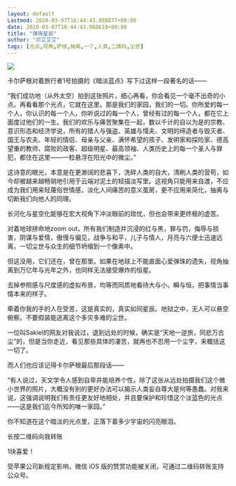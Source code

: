 ```yaml
---
layout: default
Lastmod: 2020-03-07T16:44:43.088877+00:00
date: 2020-03-07T16:44:43.088618+00:00
title: "弹珠星辰"
author: "邓艾艾艾"
tags: [光点,视角,萨根,抽离,一个,人类,二维码,尘世]
---
```


  

![](https://images.weserv.nl/?url=https%3A//mmbiz.qpic.cn/mmbiz_jpg/WYiaIf2PxeWx6I6HVTkYMonzBdYFicaV3T5gm6YBVBjt6SqKMVC2nOH7UmW8tVJYm1UUdwh1AZt3ria8EHZ8ictDrQ/640%3Fwx_fmt%3Djpeg)

卡尔萨根对着旅行者1号拍摄的《暗淡蓝点》写下过这样一段著名的话——

“我们成功地（从外太空）拍到这张照片，细心再看，你会看见一个毫不出奇的小点。再看看那个光点，它就在这里。那是我们的家园，我们的一切。你所爱的每一个人，你认识的每一个人，你听说过的每一个人，曾经有过的每一个人，都在它上面度过他们的一生。我们的欢乐与痛苦聚集在一起，数以千计的自以为是的宗教、意识形态和经济学说，所有的猎人与强盗、英雄与懦夫、文明的缔造者与毁灭者、国王与农夫、年轻的情侣、母亲与父亲、满怀希望的孩子、发明家和探险家、德高望重的教师、腐败的政客、超级明星、最高领袖、人类历史上的每一个圣人与罪犯，都住在这里——一粒悬浮在阳光中的微尘。”

这诗意的眼光，本意是在更渺阔的悲喜下，洗碎人类的自大，清刷人类的营苟，如今却被越来越畅销地引用于云端对泥土的轻描淡写里。这视角只能用来自渡，不应成为我们用来轻蔑俗世情感，淡化人间痛苦的意义茧房，更不应用来简化，抽离与切断我们向他人的同理。

长河化与星空化能够在宏大视角下冲淡眼前的琐忧，但也会带来更终极的虚苦。

对着地球拼命地zoom out，所有我们制造并沉浸的红与黑，罪与罚，侮辱与损害，阴谋与爱情，傲慢与偏见，战争与和平，儿子与情人，月亮与六便士迅速远离，一切尘世与众生的细节坍缩到一个像素中。

但这没用，它们还在，曾在那里。如果在地球上不能直面心爱弹珠的遗失，视角抽离到万亿年与光年之外，也同样无法接受爆炸的恒星。

去掉参照感与尺度感的虚拟布景，均等而同质地看待大与小，瞬与恒，把事情当事情本来的样子。

牵着你我的手的人在受苦，这是真实的，真实如同星辰。地狱之中，无人可以悬空俯察。不要假装能逃离这个多灾多难的尘世。

一位叫Sakiel的网友对我说过，退到远处的时候，确实是“天地一逆旅，同悲万古尘”的，但是当你走近，看见那些具体的凄苦，就再也不忍用一个尘字，来概括这一切了。

而人们也应该记得卡尔萨根最后那段话——

“有人说过，天文学令人感到自卑并能培养个性。除了这张从远处拍摄我们这个微小世界的照片，大概没有别的更好办法可以揭示人类妄自尊大是何等愚蠢。对我来说，这强调说明我们有责任更友好地相处，并且要保护和珍惜这个淡蓝色的光点——这是我们迄今所知的唯一家园。”

你不知道在这个暗淡的光点里，正落下着多少宇宙的闪亮眼泪。

长按二维码向我转账

1块喜爱！

受苹果公司新规定影响，微信 iOS 版的赞赏功能被关闭，可通过二维码转账支持公众号。

